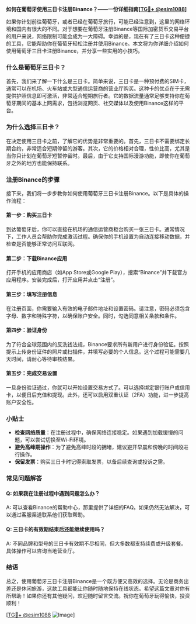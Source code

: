 **如何在葡萄牙使用三日卡注册Binance？——一份详细指南[[TG💪+ @esim1088](https://t.me/s/esim1088)]**

如果你计划前往葡萄牙，或者已经在葡萄牙旅行，可能已经注意到，这里的网络环境和国内有很大的不同。对于想要在葡萄牙注册Binance等国际加密货币交易平台的用户来说，网络限制可能会成为一大障碍。幸运的是，现在有了三日卡这种便捷的工具，它能帮助你在葡萄牙轻松注册并使用Binance。本文将为你详细介绍如何使用葡萄牙三日卡注册Binance，并分享一些实用的小技巧。

### 什么是葡萄牙三日卡？

首先，我们来了解一下什么是三日卡。简单来说，三日卡是一种预付费的SIM卡，通常可以在机场、火车站或大型通信运营商的营业厅购买。这种卡的优点在于无需提供护照信息即可激活，非常适合短期旅行者。它的数据流量通常足够支持你在葡萄牙期间的基本上网需求，包括浏览网页、社交媒体以及使用Binance这样的平台。

### 为什么选择三日卡？

在决定使用三日卡之前，了解它的优势是非常重要的。首先，三日卡不需要绑定长期合约，非常适合短期停留的游客。其次，它的价格相对合理，性价比高，尤其是当你只计划在葡萄牙短暂停留时。最后，由于它支持国际漫游功能，即使你在葡萄牙之外的地方也能保持联系。

### 注册Binance的步骤

接下来，我们将一步步教你如何使用葡萄牙三日卡注册Binance。以下是具体的操作流程：

#### 第一步：购买三日卡

到达葡萄牙后，你可以直接在机场的通信运营商柜台购买一张三日卡。通常情况下，工作人员会帮助你完成激活过程。确保你的手机设置为自动连接移动数据，并检查是否能够正常访问互联网。

#### 第二步：下载Binance应用

打开手机的应用商店（如App Store或Google Play），搜索“Binance”并下载官方应用程序。安装完成后，打开应用并点击“注册”。

#### 第三步：填写注册信息

在注册页面，你需要输入有效的电子邮件地址和设置密码。请注意，密码必须包含字母、数字和特殊字符，以确保账户安全。同时，勾选同意相关条款和条件。

#### 第四步：验证身份

为了符合全球范围内的反洗钱法规，Binance要求所有新用户进行身份验证。按照提示上传身份证件的照片或扫描件，并填写必要的个人信息。这个过程可能需要几天时间，请耐心等待审核结果。

#### 第五步：完成交易设置

一旦身份验证通过，你就可以开始设置交易方式了。可以选择绑定银行账户或信用卡，以便日后充值和提现。此外，还可以启用双重认证（2FA）功能，进一步提高账户安全性。

### 小贴士

- **检查网络质量**：在注册过程中，确保网络连接稳定。如果遇到加载缓慢的问题，可以尝试切换至Wi-Fi环境。
- **避免高峰期操作**：为了避免高峰时段的拥堵，建议避开早晨和傍晚的时间段进行操作。
- **保留发票**：购买三日卡时记得索取发票，以备后续查询或投诉之需。

### 常见问题解答

#### Q: 如果我在注册过程中遇到问题怎么办？
A: 可以查看Binance的帮助中心，那里提供了详细的FAQ。如果仍然无法解决，可以通过客服渠道联系他们获取帮助。

#### Q: 三日卡的有效期结束后还能继续使用吗？
A: 不同品牌和型号的三日卡有效期不尽相同，但大多数都支持续费或升级套餐。具体操作可以咨询当地营业厅。

### 结语

总之，使用葡萄牙三日卡注册Binance是一个既方便又高效的选择。无论是商务出差还是休闲旅游，这款工具都能让你随时随地保持在线状态。希望这篇文章对你有所帮助！如果你还有其他疑问，欢迎随时留言交流。祝你在葡萄牙玩得愉快，投资顺利！

[[TG💪+ @esim1088](https://t.me/s/esim1088) ![Image](https://i.postimg.cc/4NQfJmqS/Snipaste-2025-05-13-00-14-12.png)]
